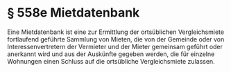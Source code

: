 # § 558e Mietdatenbank
Eine Mietdatenbank ist eine zur Ermittlung der ortsüblichen Vergleichsmiete fortlaufend geführte Sammlung von Mieten, die von der Gemeinde oder von Interessenvertretern der Vermieter und der Mieter gemeinsam geführt oder anerkannt wird und aus der Auskünfte gegeben werden, die für einzelne Wohnungen einen Schluss auf die ortsübliche Vergleichsmiete zulassen.